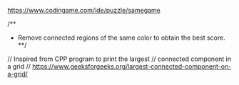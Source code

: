 https://www.codingame.com/ide/puzzle/samegame

/**
 * Remove connected regions of the same color to obtain the best score.
 **/


// Inspired from CPP program to print the largest
// connected component in a grid
// https://www.geeksforgeeks.org/largest-connected-component-on-a-grid/
